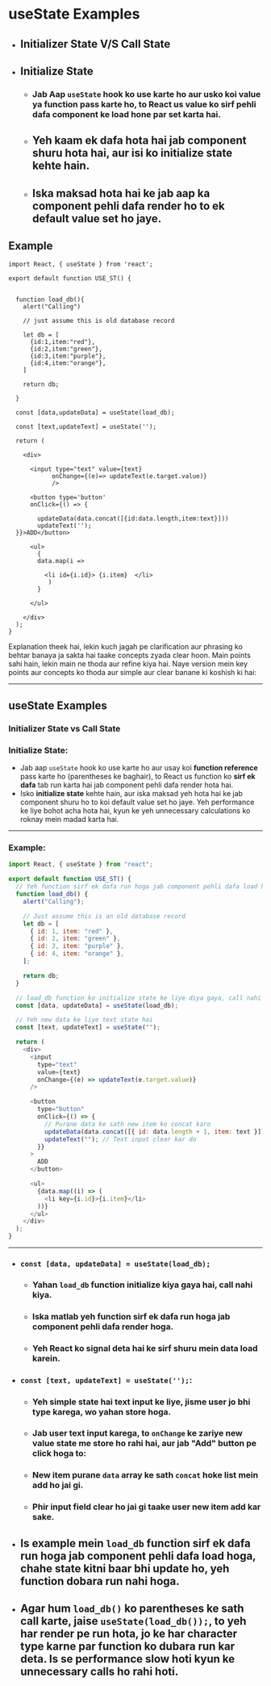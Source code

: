 # useState Examples

- ## Initializer State V/S Call State

- ## Initialize State

  - ### Jab Aap `useState` hook ko use karte ho aur usko koi value ya function pass karte ho, to React us value ko sirf pehli dafa component ke load hone par set karta hai.

  - ## Yeh kaam ek dafa hota hai jab component shuru hota hai, aur isi ko initialize state kehte hain.

  - ## Iska maksad hota hai ke jab aap ka component pehli dafa render ho to ek default value set ho jaye.

## Example

```
import React, { useState } from 'react';

export default function USE_ST() {


  function load_db(){
    alert("Calling")

    // just assume this is old database record

    let db = [
      {id:1,item:"red"},
      {id:2,item:"green"},
      {id:3,item:"purple"},
      {id:4,item:"orange"},
    ]

    return db;

  }

  const [data,updateData] = useState(load_db);

  const [text,updateText] = useState('');

  return (

    <div>

      <input type="text" value={text}
            onChange={(e)=> updateText(e.target.value)}
            />

      <button type='button'
      onClick={() => {

        updateData(data.concat([{id:data.length,item:text}]))
        updateText('');
  }}>ADD</button>

      <ul>
        {
        data.map(i =>

          <li id={i.id}> {i.item}  </li>
           )
        }

      </ul>

    </div>
  );
}

```

Explanation theek hai, lekin kuch jagah pe clarification aur phrasing ko behtar banaya ja sakta hai taake concepts zyada clear hoon. Main points sahi hain, lekin main ne thoda aur refine kiya hai. Naye version mein key points aur concepts ko thoda aur simple aur clear banane ki koshish ki hai:

---

## **useState Examples**

### **Initializer State vs Call State**

### **Initialize State:**

- Jab aap `useState` hook ko use karte ho aur usay koi **function reference** pass karte ho (parentheses ke baghair), to React us function ko **sirf ek dafa** tab run karta hai jab component pehli dafa render hota hai.
- Isko **initialize state** kehte hain, aur iska maksad yeh hota hai ke jab component shuru ho to koi default value set ho jaye. Yeh performance ke liye bohot acha hota hai, kyun ke yeh unnecessary calculations ko roknay mein madad karta hai.

---

### **Example:**

```javascript
import React, { useState } from "react";

export default function USE_ST() {
  // Yeh function sirf ek dafa run hoga jab component pehli dafa load hoga
  function load_db() {
    alert("Calling");

    // Just assume this is an old database record
    let db = [
      { id: 1, item: "red" },
      { id: 2, item: "green" },
      { id: 3, item: "purple" },
      { id: 4, item: "orange" },
    ];

    return db;
  }

  // load_db function ko initialize state ke liye diya gaya, call nahi kiya
  const [data, updateData] = useState(load_db);

  // Yeh new data ke liye text state hai
  const [text, updateText] = useState("");

  return (
    <div>
      <input
        type="text"
        value={text}
        onChange={(e) => updateText(e.target.value)}
      />

      <button
        type="button"
        onClick={() => {
          // Purane data ke sath new item ko concat karo
          updateData(data.concat([{ id: data.length + 1, item: text }]));
          updateText(""); // Text input clear kar do
        }}
      >
        ADD
      </button>

      <ul>
        {data.map((i) => (
          <li key={i.id}>{i.item}</li>
        ))}
      </ul>
    </div>
  );
}
```

---

- ### `const [data, updateData] = useState(load_db);`

  - ### Yahan `load_db` function **initialize** kiya gaya hai, **call nahi kiya**.

  - ### Iska matlab yeh function sirf ek dafa run hoga jab component pehli dafa render hoga.

  - ### Yeh React ko signal deta hai ke sirf shuru mein data load karein.

- ### `const [text, updateText] = useState('');`:

  - ### Yeh simple state hai text input ke liye, jisme user jo bhi type karega, wo yahan store hoga.

  - ### Jab user text input karega, to `onChange` ke zariye new value state me store ho rahi hai, aur jab "Add" button pe click hoga to:

  - ### New item purane `data` array ke sath `concat` hoke list mein add ho jai gi.

  - ### Phir input field clear ho jai gi taake user new item add kar sake.

- ## Is example mein `load_db` function **sirf ek dafa** run hoga jab component pehli dafa load hoga, chahe state kitni baar bhi update ho, yeh function dobara run nahi hoga.
- ## Agar hum `load_db()` ko parentheses ke sath call karte, jaise `useState(load_db());`, to yeh **har render** pe run hota, jo ke har character type karne par function ko dubara run kar deta. Is se **performance slow** hoti kyun ke unnecessary calls ho rahi hoti.
 